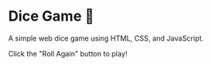 # Dice Game 🎲

A simple web dice game using HTML, CSS, and JavaScript.

Click the "Roll Again" button to play!
